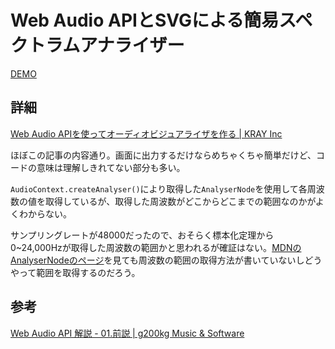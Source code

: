 # Web Audio APIとSVGによる簡易スペクトラムアナライザー

[DEMO](./demo/index.html)

## 詳細

[Web Audio APIを使ってオーディオビジュアライザを作る | KRAY Inc](http://kray.jp/blog/web-audio-api-audio-visualizer/)

ほぼこの記事の内容通り。画面に出力するだけならめちゃくちゃ簡単だけど、コードの意味は理解しきれてない部分も多い。

`AudioContext.createAnalyser()`により取得した`AnalyserNode`を使用して各周波数の値を取得しているが、取得した周波数がどこからどこまでの範囲なのかがよくわからない。

サンプリングレートが48000だったので、おそらく標本化定理から0~24,000Hzが取得した周波数の範囲かと思われるが確証はない。[MDNのAnalyserNodeのページ](https://developer.mozilla.org/ja/docs/Web/API/AnalyserNode)を見ても周波数の範囲の取得方法が書いていないしどうやって範囲を取得するのだろう。


## 参考

[Web Audio API 解説 - 01.前説 | g200kg Music & Software](http://www.g200kg.com/jp/docs/webaudio/)
